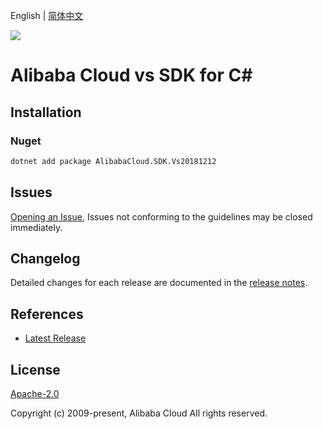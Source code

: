English | [简体中文](README-CN.md)

![](https://aliyunsdk-pages.alicdn.com/icons/AlibabaCloud.svg)

# Alibaba Cloud vs SDK for C#

## Installation

### Nuget

```bash
dotnet add package AlibabaCloud.SDK.Vs20181212
```

## Issues

[Opening an Issue](https://github.com/aliyun/alibabacloud-csharp-sdk/issues/new), Issues not conforming to the guidelines may be closed immediately.

## Changelog

Detailed changes for each release are documented in the [release notes](./ChangeLog.md).

## References

* [Latest Release](https://github.com/aliyun/alibabacloud-csharp-sdk/)

## License

[Apache-2.0](http://www.apache.org/licenses/LICENSE-2.0)

Copyright (c) 2009-present, Alibaba Cloud All rights reserved.
